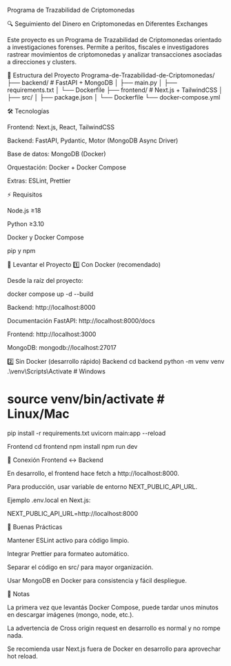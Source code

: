 Programa de Trazabilidad de Criptomonedas












🔍 Seguimiento del Dinero en Criptomonedas en Diferentes Exchanges

Este proyecto es un Programa de Trazabilidad de Criptomonedas orientado a investigaciones forenses. Permite a peritos, fiscales e investigadores rastrear movimientos de criptomonedas y analizar transacciones asociadas a direcciones y clusters.

📂 Estructura del Proyecto
Programa-de-Trazabilidad-de-Criptomonedas/
 ├── backend/        # FastAPI + MongoDB
 │   ├── main.py
 │   ├── requirements.txt
 │   └── Dockerfile
 ├── frontend/       # Next.js + TailwindCSS
 │   ├── src/
 │   ├── package.json
 │   └── Dockerfile
 └── docker-compose.yml

🛠 Tecnologías

Frontend: Next.js, React, TailwindCSS

Backend: FastAPI, Pydantic, Motor (MongoDB Async Driver)

Base de datos: MongoDB (Docker)

Orquestación: Docker + Docker Compose

Extras: ESLint, Prettier

⚡ Requisitos

Node.js
 ≥18

Python
 ≥3.10

Docker
 y Docker Compose

pip y npm

🚀 Levantar el Proyecto
1️⃣ Con Docker (recomendado)

Desde la raíz del proyecto:

docker compose up -d --build


Backend: http://localhost:8000

Documentación FastAPI: http://localhost:8000/docs

Frontend: http://localhost:3000

MongoDB: mongodb://localhost:27017

2️⃣ Sin Docker (desarrollo rápido)
Backend
cd backend
python -m venv venv
.\venv\Scripts\Activate   # Windows
# source venv/bin/activate # Linux/Mac

pip install -r requirements.txt
uvicorn main:app --reload

Frontend
cd frontend
npm install
npm run dev

🔗 Conexión Frontend ↔ Backend

En desarrollo, el frontend hace fetch a http://localhost:8000.

Para producción, usar variable de entorno NEXT_PUBLIC_API_URL.

Ejemplo .env.local en Next.js:

NEXT_PUBLIC_API_URL=http://localhost:8000

📌 Buenas Prácticas

Mantener ESLint activo para código limpio.

Integrar Prettier para formateo automático.

Separar el código en src/ para mayor organización.

Usar MongoDB en Docker para consistencia y fácil despliegue.

📝 Notas

La primera vez que levantás Docker Compose, puede tardar unos minutos en descargar imágenes (mongo, node, etc.).

La advertencia de Cross origin request en desarrollo es normal y no rompe nada.

Se recomienda usar Next.js fuera de Docker en desarrollo para aprovechar hot reload.
